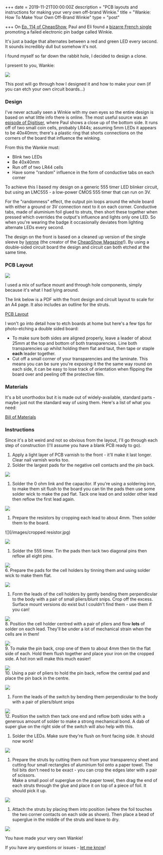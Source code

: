 +++
date = 2019-11-21T00:00:00Z
description = "PCB layouts and instructions for making your very own off-brand Winkie."
title = "Wankie: How To Make Your Own Off-Brand Winkie"
type = "post"

+++
On [Ep. 114 of CheapShow](https://www.thecheapshow.co.uk/ep-114-winkie), Paul and Eli found a [bizarre French single](https://soundcloud.com/france80officiel/winkie-winkie-le-clin-doeil-electronique) promoting a failed electronic pin badge called Winkie.

It's just a badge that alternates between a red and green LED every second. It sounds incredibly dull but somehow it's not.

I found myself so far down the rabbit hole, I decided to design a clone.

I present to you, Wankie:

![](/images/finished-product.jpg)

This post will go through how I designed it and how to make your own (if you can etch your own circuit boards...)

### Design

I've never actually seen a Winkie with my own eyes so the entire design is based on what little info there is online. The most useful source was an [episode of Digitiser](https://www.youtube.com/watch?v=bVtuyyX0Aeg), where Paul shows a close up of the bottom side. It runs off of two small coin cells, probably LR44s;  assuming 5mm LEDs it appears to be 40x40mm; there's a plastic ring that shorts connections on the corners of the board that influence the winking.

From this the Wankie must:

* Blink two LEDs
* Be 40x40mm
* Run off of two LR44 cells
* Have some "random" influence in the form of conductive tabs on each corner

To achieve this I based my design on a generic 555 timer LED blinker circuit, but using an LMC555 - a low-power CMOS 555 timer that can run on 3V.

For the "randomness" effect, the output pin loops around the whole board with either a ground or 3V connection next to it on each corner. Conductive tabs, made of aluminium foil glued to struts, then short these together when pressed which overrides the output's influence and lights only one LED. So when you're wearing the badge it occasionally deviates from lighting alternate LEDs every second.

The design on the front is based on a cleaned up version of the single sleeve by [Ivenne](https://twitter.com/Ivenne_NL) (the creator of the [CheapShow Magazine](https://www.cheapmag.shop/)!). By using a double-sided circuit board the design and circuit can both etched at the same time.

### PCB Layout

![](/images/pcb-layout-annotated.jpg)

I used a mix of surface mount and through hole components, simply because it's what I had lying around.

The link below is a PDF with the front design and circuit layout to scale for an A4 page. It also includes an outline for the struts.

[PCB Layout](https://drive.google.com/file/d/1G-mmLmWoUyeC-S6W-NTwl_hBmtrIUGoF/view?usp=sharing "PCB Layout")

I won't go into detail how to etch boards at home but here's a few tips for photo-etching a double sided board:

* To make sure both sides are aligned properly, leave a leader of about 25mm at the top and bottom of both transparencies. Line both transparencies up whilst holding them flat and taut, then tape or staple **each** leader together.
* Cut off a small corner of your transparencies and the laminate. This means you can be sure you're exposing it the the same way round on each side, it can be easy to lose track of orientation when flipping the board over and peeling off the protective film.

### Materials

It's a bit unorthodox but it is made out of widely-available, standard parts - maybe just not the standard way of using them. Here's a list of what you need:

[Bill of Materials](https://docs.google.com/spreadsheets/d/1p3rOqLWnDMtnXX7NXCRcTw4L4Kr5cC3prt3LqJf37A0/edit?usp=sharing "Bill of Materials")

### Instructions

Since it's a bit weird and not so obvious from the layout, I'll go through each step of construction (I'll assume you have a blank PCB ready to go).

1. Apply a light layer of PCB varnish to the front - it'll make it last longer. Clear nail varnish works too.
2. Solder the largest pads for the negative cell contacts and the pin back.

![](/images/soldering-1.jpg)

1. Solder the 0 ohm link and the capacitor. If you're using a soldering iron, to make them sit flush to the board you can tin the pads then use some solder wick to make the pad flat. Tack one lead on and solder other lead then reflow the first lead again.

![](/images/soldering-2.jpg)

1. Prepare the resistors by cropping each lead to about 4mm. Then solder them to the board.

![](/images/cropped resistor.jpg)

![](/images/soldering-3.jpg)

1. Solder the 555 timer. Tin the pads then tack two diagonal pins then reflow all eight pins.

![](/images/soldering-4.jpg)  
6\. Prepare the pads for the cell holders by tinning them and using solder wick to make them flat.

![](/images/soldering-5.jpg)

1. Form the leads of the cell holders by gently bending them perpendicular to the body with a pair of small pliers/blunt snips. Crop off the excess. Surface mount versions do exist but I couldn't find them - use them if you can!

![](/images/cell-holder-folded.jpg)  
8\. Position the cell holder centred with a pair of pliers and flow **lots** of solder on each lead. They'll be under a lot of mechanical strain when the cells are in them!

![](/images/soldering-6.jpg)  
9\. To make the pin back, crop one of them to about 4mm then tin the flat side of each. Hold them flush together and place your iron on the cropped side. A hot iron will make this much easier!

![](/images/pin-back-assembly.jpg)  
10\. Using a pair of pliers to hold the pin back, reflow the central pad and place the pin back in the centre.

![](/images/soldering-7.jpg)

1. Form the leads of the switch by bending them perpendicular to the body with a pair of pliers/blunt snips

![](/images/dip-switch-bend.jpg)  
12\. Position the switch then tack one end and reflow both sides with a generous amount of solder to make a strong mechanical bond. A dab of super glue on the right side of the switch will also help with this.

1. Solder the LEDs. Make sure they're flush on front facing side. It should now work!

![](/images/soldering-8.jpg)

1. Prepare the struts by cutting them out from your transparency sheet and cutting four small rectangles of aluminium foil onto a paper towel. The foil bits don't need to be exact - you can crop the edges later with a pair of scissors.  
   Make a small pool of superglue on the paper towel, then drag the end of each struts through the glue and place it on top of a piece of foil. It should pick it up.

![](/images/tabs.jpg)

1. Attach the struts by placing them into position (where the foil touches the two corner contacts on each side as shown). Then place a bead of superglue in the middle of the struts and leave to dry.

![](/images/final-circuit-side.jpg)

You have made your very own Wankie!

If you have any questions or issues - [let me know](/contact)!
